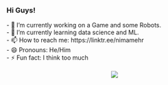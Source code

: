 ### Hi Guys!
<div id="Header_and_info" align="left">
  - 🔭 I’m currently working on a Game and some Robots. </br>
  - 🌱 I’m currently learning data science and ML. </br>
  - 📫 How to reach me: https://linktr.ee/nimamehr </br>
  - 😄 Pronouns: He/Him </br>
  - ⚡ Fun fact: I think too much </br>
</br>
<div id="Middle" align="center">
  <img src="https://cdn.hackaday.io/images/5831471669163737979.jpg" />
</div>
<!--
**nima-mehr/nima-mehr** is a ✨ _special_ ✨ repository because its `README.md` (this file) appears on your GitHub profile.

Here are some ideas to get you started:

- 👯 I’m looking to collaborate on ...
- 🤔 I’m looking for help with ...
- 💬 Ask me about ...

-->
